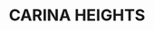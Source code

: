 ---
lastmod: '2025-04-06T06:05:21+00:00'
latitude: -27.501349
layout: suburb
longitude: 153.096812
postcode: '4152'
state: QLD
title: CARINA HEIGHTS
url: /qld/carina-heights/
---